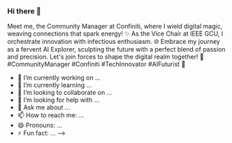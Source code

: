 ### Hi there 👋

Meet me, the Community Manager at Confiniti, where I wield digital magic, weaving connections that spark energy! ✨
As the Vice Chair at IEEE GCU, I orchestrate innovation with infectious enthusiasm. 🌐
Embrace my journey as a fervent AI Explorer, sculpting the future with a perfect blend of passion and precision. Let's join forces to shape the digital realm together! 🔗
#CommunityManager #Confiniti #TechInnovator #AIFuturist 🧠

- 🔭 I’m currently working on ...
- 🌱 I’m currently learning ...
- 👯 I’m looking to collaborate on ...
- 🤔 I’m looking for help with ...
- 💬 Ask me about ...
- 📫 How to reach me: ...
- 😄 Pronouns: ...
- ⚡ Fun fact: ...
-->
